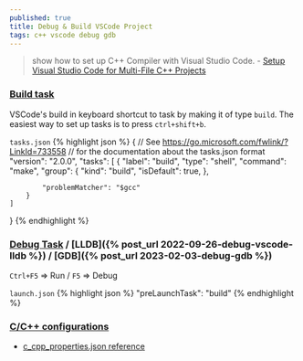 ```yaml
---
published: true
title: Debug & Build VSCode Project
tags: c++ vscode debug gdb
---
```

> show how to set up C++ Compiler with Visual Studio Code. - [Setup Visual Studio Code for Multi-File C++ Projects](https://dev.to/talhabalaj/setup-visual-studio-code-for-multi-file-c-projects-1jpi)

### [Build task](https://code.visualstudio.com/Docs/editor/tasks)

VSCode's build in keyboard shortcut to task by making it of type `build`. The easiest way to set up tasks is to press `ctrl+shift+b`.

`tasks.json` 
{% highlight json %}
{
    // See https://go.microsoft.com/fwlink/?LinkId=733558
    // for the documentation about the tasks.json format
    "version": "2.0.0",
    "tasks": [
        {
            "label": "build",
            "type": "shell",
            "command": "make",
            "group": {
                "kind": "build",
                "isDefault": true,
            },
            
            "problemMatcher": "$gcc"
        }
    ]
}
{% endhighlight %}

### [Debug Task](https://code.visualstudio.com/docs/editor/debugging) / [LLDB]({% post_url 2022-09-26-debug-vscode-lldb %}) / [GDB]({% post_url 2023-02-03-debug-gdb %})
`Ctrl+F5` => Run / `F5` => Debug

`launch.json`
{% highlight json %}
"preLaunchTask": "build"
{% endhighlight %}


### [C/C++ configurations](https://code.visualstudio.com/docs/cpp/config-msvc#_cc-configurations)
- [c_cpp_properties.json reference](https://code.visualstudio.com/docs/cpp/c-cpp-properties-schema-reference)
